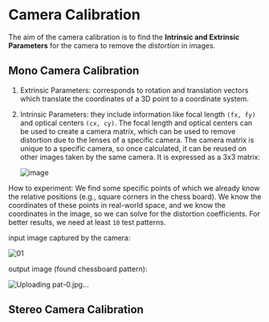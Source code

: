# Camera Calibration

The aim of the camera calibration is to find the **Intrinsic and Extrinsic Parameters** for the camera to remove the *distortion* in images. 

## Mono Camera Calibration

1. Extrinsic Parameters: corresponds to rotation and translation vectors which translate the coordinates of a 3D point to a coordinate system.
2. Intrinsic Parameters: they include information like focal length `(fx, fy)` and optical centers `(cx, cy)`.
   The focal length and optical centers can be used to create a camera matrix, which can be used to remove distortion due to the lenses of a specific camera.
   The camera matrix is unique to a specific camera, so once calculated, it can be reused on other images taken by the same camera. It is expressed as a 3x3 matrix:

   ![image](https://github.com/user-attachments/assets/0e16431f-eb2a-4f8a-a914-9bf92bf7c974)

How to experiment: We find some specific points of which we already know the relative positions (e.g., square corners in the chess board). 
We know the coordinates of these points in real-world space, and we know the coordinates in the image, so we can solve for the distortion coefficients. 
For better results, we need at least `10` test patterns.

input image captured by the camera:

![01](https://github.com/user-attachments/assets/c118cdff-c7bb-44fe-b409-29a60a333073)

output image (found chessboard pattern): 

![Uploading pat-0.jpg…]()


## Stereo Camera Calibration




